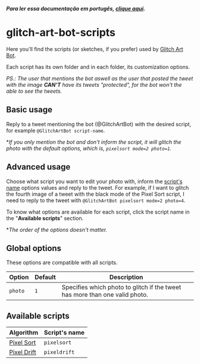 **_Para ler essa documentação em portugês, [clique aqui](./README.md)._**

# glitch-art-bot-scripts

Here you'll find the scripts (or sketches, if you prefer) used by [Glitch Art Bot](https://github.com/friaca/glitch-art-bot-ts).

Each script has its own folder and in each folder, its customization options.

_PS.: The user that mentions the bot aswell as the user that posted the tweet with the image **CAN'T** have its tweets "protected", for the bot won't the able to see the tweets._

## Basic usage

Reply to a tweet mentioning the bot (@GlitchArtBot) with the desired script, for example `@GlitchArtBot script-name`.

\*_If you only mention the bot and don't inform the script, it will glitch the photo with the default options, which is, `pixelsort mode=2 photo=1`._

## Advanced usage

Choose what script you want to edit your photo with, inform the [script's name](#available-scripts) options values and reply to the tweet. For example, if I want to glitch the fourth image of a tweet with the black mode of the Pixel Sort script, I need to reply to the tweet with `@GlitchArtBot pixelsort mode=2 photo=4`.

To know what options are available for each script, click the script name in the "**Available scripts**" section.

\*_The order of the options doesn't matter._

## Global options

These options are compatible with all scripts.

| Option  | Default | Description                                                                 |
| ------- | ------- | --------------------------------------------------------------------------- |
| `photo` | `1`     | Specifies which photo to glitch if the tweet has more than one valid photo. |

## <a name="availabe-scripts"></a> Available scripts

| Algorithm                                                                                              | Script's name |
| ------------------------------------------------------------------------------------------------------ | ------------- |
| [Pixel Sort](https://github.com/friaca/glitch-art-bot-scripts/tree/master/pixelsort/README.md)         | `pixelsort`   |
| [Pixel Drift](https://github.com/glitchartbot/glitch-art-bot-scripts/tree/master/pixeldrift/README.md) | `pixeldrift`  |
